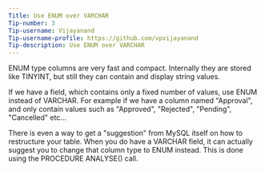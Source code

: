 ```yaml
---
Title: Use ENUM over VARCHAR
Tip-number: 3
Tip-username: Vijayanand
Tip-username-profile: https://github.com/vpvijayanand
Tip-description: Use ENUM over VARCHAR
---
```


ENUM type columns are very fast and compact. Internally they are stored like TINYINT, but still they can contain and display string values.

If we have a field, which contains only a fixed number of values, use ENUM instead of VARCHAR. For example if we have a column named "Approval", and only contain values such as "Approved", "Rejected", "Pending", "Cancelled" etc...

There is even a way to get a "suggestion" from MySQL itself on how to restructure your table. When you do have a VARCHAR field, it can actually suggest you to change that column type to ENUM instead. This is done using the PROCEDURE ANALYSE() call.
